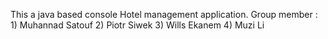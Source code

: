 This a java based console Hotel management application.
Group member : 1) Muhannad Satouf 2) Piotr Siwek 3) Wills Ekanem 4) Muzi Li
